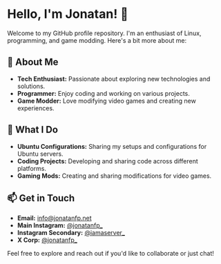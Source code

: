 # Hello, I'm Jonatan! 👋

Welcome to my GitHub profile repository. I'm an enthusiast of Linux, programming, and game modding. Here's a bit more about me:

## 🌟 About Me
- **Tech Enthusiast:** Passionate about exploring new technologies and solutions.
- **Programmer:** Enjoy coding and working on various projects.
- **Game Modder:** Love modifying video games and creating new experiences.

## 🚀 What I Do
- **Ubuntu Configurations:** Sharing my setups and configurations for Ubuntu servers.
- **Coding Projects:** Developing and sharing code across different platforms.
- **Gaming Mods:** Creating and sharing modifications for video games.

## 📫 Get in Touch
- **Email:** [info@jonatanfp.net](mailto:info@jonatanfp.net)
- **Main Instagram:** [@jonatanfp_](https://instagram.com/jonatanfp_)
- **Instagram Secondary:** [@iamaserver_](https://instagram.com/iamaserver_)
- **X Corp:** [@jonatanfp_](https://twitter.com/jonatanfp_)

Feel free to explore and reach out if you'd like to collaborate or just chat!